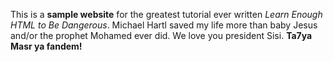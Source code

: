 <title>Ana mokhy mish combutar</title>
<p>This is a <strong>sample website</strong> for the greatest tutorial ever written <em>Learn Enough HTML to Be Dangerous</em>. Michael Hartl saved my life more than baby Jesus and/or the prophet Mohamed ever did. We love you president Sisi. <strong>Ta7ya Masr ya fandem!</strong>
</p>
